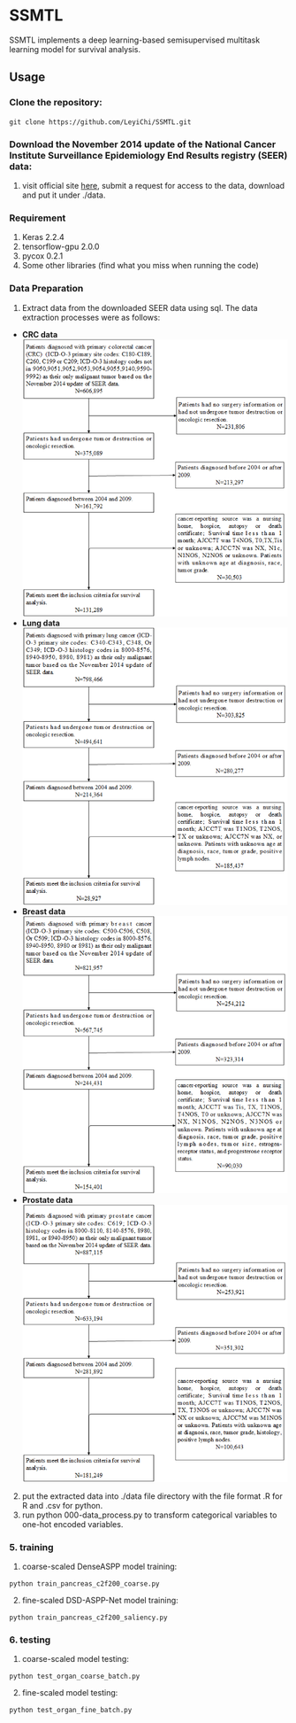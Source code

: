 # SSMTL
SSMTL implements a deep learning-based semisupervised multitask learning model for survival analysis.


## Usage

### Clone the repository:<br />

```
git clone https://github.com/LeyiChi/SSMTL.git
```


### Download the November 2014 update of the National Cancer Institute Surveillance Epidemiology End Results registry (SEER) data:<br/>
1. visit official site [here](https://seer.cancer.gov/data/access.html), submit a request for access to the data, download and put it under ./data.

### Requirement
1. Keras 2.2.4
2. tensorflow-gpu 2.0.0
3. pycox 0.2.1
4. Some other libraries (find what you miss when running the code)

### Data Preparation
1. Extract data from the downloaded SEER data using sql. The data extraction processes were as follows:
- **CRC data** <br/>
![image](./images/data-extract-crc.png)
- **Lung data** <br/>
![image](./images/data-extract-lung.png)
- **Breast data** <br/>
![image](./images/data-extract-breast.png)
- **Prostate data** <br/>
![image](./images/data-extract-prostate.png)

2. put the extracted data into ./data file directory with the file format .R for R and .csv for python.
3. run python 000-data_process.py to transform categorical variables to one-hot encoded variables.

### 5. training
1. coarse-scaled DenseASPP model training:
```
python train_pancreas_c2f200_coarse.py
```
2. fine-scaled DSD-ASPP-Net model training:
```
python train_pancreas_c2f200_saliency.py
```
### 6. testing
1. coarse-scaled model testing:
```
python test_organ_coarse_batch.py
```
2. fine-scaled model testing:
```
python test_organ_fine_batch.py
``` 
